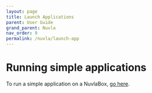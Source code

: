 ```yaml
---
layout: page
title: Launch Applications
parent: User Guide
grand_parent: Nuvla
nav_order: 9
permalink: /nuvla/launch-app
---
```


# Running simple applications

To run a simple application on a NuvlaBox, [go here](/nuvlabox/latest/deploying-apps/first-app).
